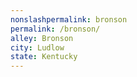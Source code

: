 ```yaml
---
﻿nonslashpermalink: bronson
permalink: /bronson/
alley: Bronson
city: Ludlow
state: Kentucky
---
```

